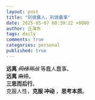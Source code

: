 ```yaml
---
layout: post
title: "别做蠢人，别做蠢事"
date: 2025-05-07 00:39:22 +0800
author: 丘海东 
tags: daily
comments: true
categories: personal
published: true
---
```

**远离** ~~*网络骂战*~~ 等蠢人蠢事。  
**远离** ~~麻烦~~。  
**三思而后行**。  
克服人性，**克服 ~~冲动~~** ，**思考本质**。
